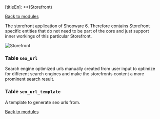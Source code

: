 [titleEn]: <>(Storefront)

[Back to modules](./../10-modules.md)

The storefront application of Shopware 6. Therefore contains Storefront specific entities that do not need to be part of the core and just support inner workings of this particular Storefront.

![Storefront](./dist/erd-shopware-storefront.png)


### Table `seo_url`

Search engine optimized urls manually created from user input to optimize for different search engines and make the storefronts content a more prominent search result.


### Table `seo_url_template`

A template to generate seo urls from.


[Back to modules](./../10-modules.md)
